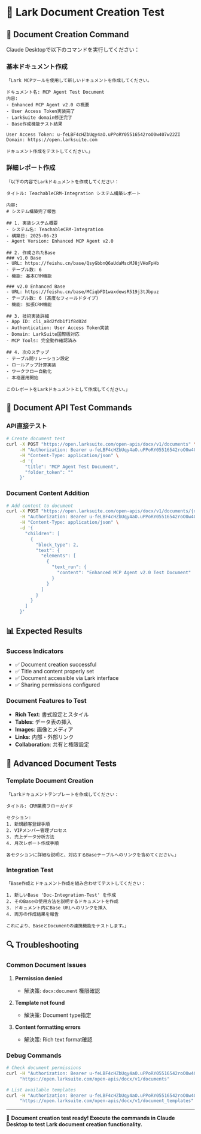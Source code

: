 # 📄 Lark Document Creation Test

## 🎯 Document Creation Command

Claude Desktopで以下のコマンドを実行してください：

### 基本ドキュメント作成
```
「Lark MCPツールを使用して新しいドキュメントを作成してください。

ドキュメント名: MCP Agent Test Document
内容:
- Enhanced MCP Agent v2.0 の概要
- User Access Token実装完了
- LarkSuite domain修正完了
- Base作成機能テスト結果

User Access Token: u-feLBF4cHZbUqy4aO.uPPoRY05516542roO0w407w22ZI
Domain: https://open.larksuite.com

ドキュメント作成をテストしてください。」
```

### 詳細レポート作成
```
「以下の内容でLarkドキュメントを作成してください：

タイトル: TeachableCRM-Integration システム構築レポート

内容:
# システム構築完了報告

## 1. 実装システム概要
- システム名: TeachableCRM-Integration
- 構築日: 2025-06-23
- Agent Version: Enhanced MCP Agent v2.0

## 2. 作成されたBase
### v1.0 Base
- URL: https://feishu.cn/base/QsyGbbnQ6aUdaMscMJ8jVHoFpHb
- テーブル数: 6
- 機能: 基本CRM機能

### v2.0 Enhanced Base  
- URL: https://feishu.cn/base/MCiqbFD1waxdewsR519j3tJbpuz
- テーブル数: 6 (高度なフィールドタイプ)
- 機能: 拡張CRM機能

## 3. 技術実装詳細
- App ID: cli_a8d2fdb1f1f8d02d
- Authentication: User Access Token実装
- Domain: LarkSuite国際版対応
- MCP Tools: 完全動作確認済み

## 4. 次のステップ
- テーブル間リレーション設定
- ロールアップ計算実装
- ワークフロー自動化
- 本格運用開始

このレポートをLarkドキュメントとして作成してください。」
```

## 🔧 Document API Test Commands

### API直接テスト
```bash
# Create document test
curl -X POST "https://open.larksuite.com/open-apis/docx/v1/documents" \
     -H "Authorization: Bearer u-feLBF4cHZbUqy4aO.uPPoRY05516542roO0w407w22ZI" \
     -H "Content-Type: application/json" \
     -d '{
       "title": "MCP Agent Test Document",
       "folder_token": ""
     }'
```

### Document Content Addition
```bash
# Add content to document
curl -X POST "https://open.larksuite.com/open-apis/docx/v1/documents/{document_id}/blocks" \
     -H "Authorization: Bearer u-feLBF4cHZbUqy4aO.uPPoRY05516542roO0w407w22ZI" \
     -H "Content-Type: application/json" \
     -d '{
       "children": [
         {
           "block_type": 2,
           "text": {
             "elements": [
               {
                 "text_run": {
                   "content": "Enhanced MCP Agent v2.0 Test Document"
                 }
               }
             ]
           }
         }
       ]
     }'
```

## 📊 Expected Results

### Success Indicators
- ✅ Document creation successful
- ✅ Title and content properly set
- ✅ Document accessible via Lark interface
- ✅ Sharing permissions configured

### Document Features to Test
- **Rich Text**: 書式設定とスタイル
- **Tables**: データ表の挿入
- **Images**: 画像とメディア
- **Links**: 内部・外部リンク
- **Collaboration**: 共有と権限設定

## 🎯 Advanced Document Tests

### Template Document Creation
```
「Larkドキュメントテンプレートを作成してください：

タイトル: CRM業務フローガイド

セクション:
1. 新規顧客登録手順
2. VIPメンバー管理プロセス
3. 売上データ分析方法
4. 月次レポート作成手順

各セクションに詳細な説明と、対応するBaseテーブルへのリンクを含めてください。」
```

### Integration Test
```
「Base作成とドキュメント作成を組み合わせてテストしてください：

1. 新しいBase 'Doc-Integration-Test' を作成
2. そのBaseの使用方法を説明するドキュメントを作成
3. ドキュメント内にBase URLへのリンクを挿入
4. 両方の作成結果を報告

これにより、BaseとDocumentの連携機能をテストします。」
```

## 🔍 Troubleshooting

### Common Document Issues
1. **Permission denied**
   - 解決策: `docx:document` 権限確認
   
2. **Template not found**
   - 解決策: Document type指定
   
3. **Content formatting errors**
   - 解決策: Rich text format確認

### Debug Commands
```bash
# Check document permissions
curl -H "Authorization: Bearer u-feLBF4cHZbUqy4aO.uPPoRY05516542roO0w407w22ZI" \
     "https://open.larksuite.com/open-apis/docx/v1/documents"

# List available templates
curl -H "Authorization: Bearer u-feLBF4cHZbUqy4aO.uPPoRY05516542roO0w407w22ZI" \
     "https://open.larksuite.com/open-apis/docx/v1/document_templates"
```

---

📄 **Document creation test ready! Execute the commands in Claude Desktop to test Lark document creation functionality.**